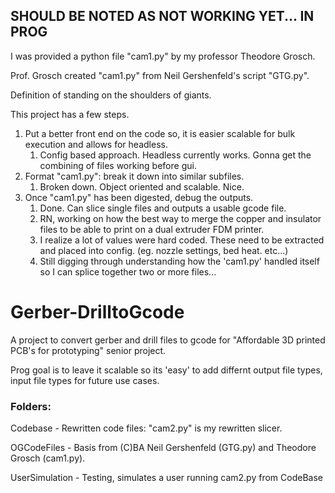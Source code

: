 ## SHOULD BE NOTED AS NOT WORKING YET... IN PROG
I was provided a python file "cam1.py" by my professor Theodore Grosch.

Prof. Grosch created "cam1.py" from Neil Gershenfeld's script "GTG.py".

Definition of standing on the shoulders of giants.

This project has a few steps.
1) Put a better front end on the code so, it is easier scalable for bulk execution and allows for headless.
   1) Config based approach. Headless currently works. Gonna get the combining of files working before gui.
2) Format "cam1.py": break it down into similar subfiles.
   1) Broken down. Object oriented and scalable. Nice.
3) Once "cam1.py" has been digested, debug the outputs.
   1) Done. Can slice single files and outputs a usable gcode file.
   2) RN, working on how the best way to merge the copper and insulator files to be able to print on a dual extruder FDM printer.
   3) I realize a lot of values were hard coded. These need to be extracted and placed into config. (eg. nozzle settings, bed heat. etc...)
   4) Still digging through understanding how the 'cam1.py' handled itself so I can splice together two or more files...
# Gerber-DrilltoGcode
A project to convert gerber and drill files to gcode for "Affordable 3D printed PCB's for prototyping" senior project.

Prog goal is to leave it scalable so its 'easy' to add differnt output file types, input file types for future use cases.

### Folders:
Codebase
    - Rewritten code files: "cam2.py" is my rewritten slicer.

OGCodeFiles
    - Basis from (C)BA Neil Gershenfeld (GTG.py) and Theodore Grosch (cam1.py).

UserSimulation
    - Testing, simulates a user running cam2.py from CodeBase
